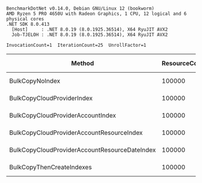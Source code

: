 ```

BenchmarkDotNet v0.14.0, Debian GNU/Linux 12 (bookworm)
AMD Ryzen 5 PRO 4650U with Radeon Graphics, 1 CPU, 12 logical and 6 physical cores
.NET SDK 8.0.413
  [Host]     : .NET 8.0.19 (8.0.1925.36514), X64 RyuJIT AVX2
  Job-TJELOH : .NET 8.0.19 (8.0.1925.36514), X64 RyuJIT AVX2

InvocationCount=1  IterationCount=25  UnrollFactor=1  

```
| Method                                        | ResourceCount | Mean      | Error     | StdDev    | Ratio    | RatioSD | Allocated | Alloc Ratio |
|---------------------------------------------- |-------------- |----------:|----------:|----------:|---------:|--------:|----------:|------------:|
| BulkCopyNoIndex                               | 100000        |  99.13 ms |  8.758 ms |  11.69 ms | baseline |         |  93.47 KB |             |
| BulkCopyCloudProviderIndex                    | 100000        | 215.01 ms |  8.334 ms |  10.84 ms |    +120% |   12.3% |  96.23 KB |         +3% |
| BulkCopyCloudProviderAccountIndex             | 100000        | 418.57 ms | 55.765 ms |  74.45 ms |    +328% |   20.9% |   94.7 KB |         +1% |
| BulkCopyCloudProviderAccountResourceIndex     | 100000        | 723.97 ms | 16.913 ms |  21.99 ms |    +640% |   11.7% |  93.51 KB |         +0% |
| BulkCopyCloudProviderAccountResourceDateIndex | 100000        | 927.97 ms | 81.086 ms | 108.25 ms |    +848% |   16.1% |  93.45 KB |         -0% |
| BulkCopyThenCreateIndexes                     | 100000        | 436.25 ms | 18.649 ms |  24.90 ms |    +346% |   12.6% |   94.8 KB |         +1% |
